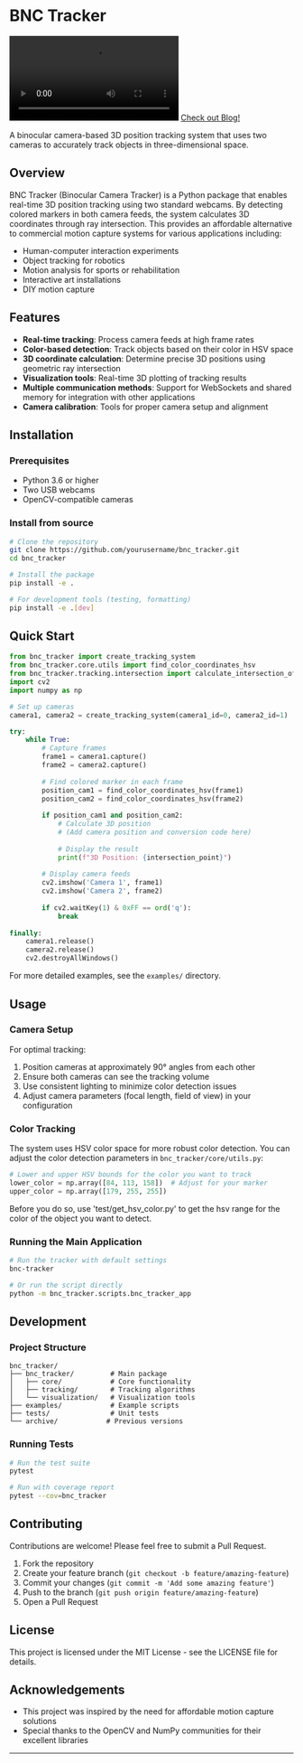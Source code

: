 # BNC Tracker

![Video Title](/video/post-kalman.mp4)
[Check out Blog!](https://rubaduckduck.github.io/2024/07/20/omni_perspect.html)

A binocular camera-based 3D position tracking system that uses two cameras to accurately track objects in three-dimensional space.

## Overview

BNC Tracker (Binocular Camera Tracker) is a Python package that enables real-time 3D position tracking using two standard webcams. By detecting colored markers in both camera feeds, the system calculates 3D coordinates through ray intersection. This provides an affordable alternative to commercial motion capture systems for various applications including:

- Human-computer interaction experiments
- Object tracking for robotics
- Motion analysis for sports or rehabilitation
- Interactive art installations
- DIY motion capture

## Features

- **Real-time tracking**: Process camera feeds at high frame rates
- **Color-based detection**: Track objects based on their color in HSV space
- **3D coordinate calculation**: Determine precise 3D positions using geometric ray intersection
- **Visualization tools**: Real-time 3D plotting of tracking results
- **Multiple communication methods**: Support for WebSockets and shared memory for integration with other applications
- **Camera calibration**: Tools for proper camera setup and alignment

## Installation

### Prerequisites

- Python 3.6 or higher
- Two USB webcams
- OpenCV-compatible cameras

### Install from source

```bash
# Clone the repository
git clone https://github.com/yourusername/bnc_tracker.git
cd bnc_tracker

# Install the package
pip install -e .

# For development tools (testing, formatting)
pip install -e .[dev]
```

## Quick Start

```python
from bnc_tracker import create_tracking_system
from bnc_tracker.core.utils import find_color_coordinates_hsv
from bnc_tracker.tracking.intersection import calculate_intersection_of_ray
import cv2
import numpy as np

# Set up cameras
camera1, camera2 = create_tracking_system(camera1_id=0, camera2_id=1)

try:
    while True:
        # Capture frames
        frame1 = camera1.capture()
        frame2 = camera2.capture()
        
        # Find colored marker in each frame
        position_cam1 = find_color_coordinates_hsv(frame1)
        position_cam2 = find_color_coordinates_hsv(frame2)
        
        if position_cam1 and position_cam2:
            # Calculate 3D position
            # (Add camera position and conversion code here)
            
            # Display the result
            print(f"3D Position: {intersection_point}")
            
        # Display camera feeds
        cv2.imshow('Camera 1', frame1)
        cv2.imshow('Camera 2', frame2)
        
        if cv2.waitKey(1) & 0xFF == ord('q'):
            break
            
finally:
    camera1.release()
    camera2.release()
    cv2.destroyAllWindows()
```

For more detailed examples, see the `examples/` directory.

## Usage

### Camera Setup

For optimal tracking:
1. Position cameras at approximately 90° angles from each other
2. Ensure both cameras can see the tracking volume
3. Use consistent lighting to minimize color detection issues
4. Adjust camera parameters (focal length, field of view) in your configuration

### Color Tracking

The system uses HSV color space for more robust color detection. You can adjust the color detection parameters in `bnc_tracker/core/utils.py`:

```python
# Lower and upper HSV bounds for the color you want to track
lower_color = np.array([84, 113, 158])  # Adjust for your marker
upper_color = np.array([179, 255, 255])
```
Before you do so, use 'test/get_hsv_color.py' to get the hsv range for the color of the object you want to detect.   

### Running the Main Application

```bash
# Run the tracker with default settings
bnc-tracker

# Or run the script directly
python -m bnc_tracker.scripts.bnc_tracker_app
```

## Development

### Project Structure

```
bnc_tracker/
├── bnc_tracker/         # Main package
│   ├── core/            # Core functionality
│   ├── tracking/        # Tracking algorithms
│   └── visualization/   # Visualization tools
├── examples/            # Example scripts
├── tests/               # Unit tests
└── archive/            # Previous versions
```

### Running Tests

```bash
# Run the test suite
pytest

# Run with coverage report
pytest --cov=bnc_tracker
```

## Contributing

Contributions are welcome! Please feel free to submit a Pull Request.

1. Fork the repository
2. Create your feature branch (`git checkout -b feature/amazing-feature`)
3. Commit your changes (`git commit -m 'Add some amazing feature'`)
4. Push to the branch (`git push origin feature/amazing-feature`)
5. Open a Pull Request

## License

This project is licensed under the MIT License - see the LICENSE file for details.

## Acknowledgements

- This project was inspired by the need for affordable motion capture solutions
- Special thanks to the OpenCV and NumPy communities for their excellent libraries

---
